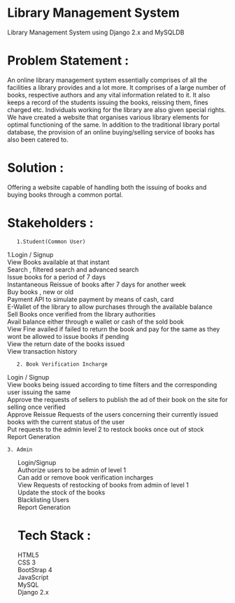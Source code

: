 # Library Management System
Library Management System using Django 2.x and MySQLDB

# Problem Statement : 
An online library management system  essentially comprises of  all the facilities a library provides and a lot more. It comprises of a large number of books, respective authors and any vital information related to it. It also keeps a record of the students issuing the books, reissing them, fines charged etc. Individuals working for the library are also given special rights. We have created a website that organises various library elements for optimal functioning of the same. In addition to the traditional library portal database, the provision of an online buying/selling service of books has also been catered to. 

# Solution : 
Offering a website capable of handling both the issuing of books  and buying books through a common portal.

# Stakeholders : 
       1.Student(Common User)
1.Login / Signup<br />
View Books available at that instant <br />
Search , filtered search and advanced search  <br />
Issue books for a period of 7 days  <br />
Instantaneous Reissue of books after 7 days for another week  <br />
Buy books , new or old  <br />
Payment API to simulate payment by means of cash, card  <br />
E-Wallet of the library to allow purchases through the available balance  <br /> 
Sell Books once verified from the library authorities  <br />
Avail balance either through e wallet or cash of the sold book  <br />
View Fine availed if failed to return the book and pay for the same as they wont be allowed to issue books if pending  <br />
View the return date of the books issued  <br />
View transaction history <br />

       2. Book Verification Incharge 
Login / Signup <br />
View books being issued according to time filters and the corresponding user issuing the same  <br />
Approve the requests of sellers to publish the ad of their book on the site for selling once verified  <br /> 
Approve Reissue Requests of the users concerning their currently issued books with the current status of the user  <br />
Put requests to the admin level 2 to restock books once out of stock  <br />
Report Generation  <br />

    
   	3. Admin  
<ul>
Login/Signup  <br />
Authorize users to be admin of level 1  <br />
Can add or remove book verification incharges  <br />
View Requests of restocking of books from admin of level 1  <br />
Update the stock of the books  <br />
Blacklisting Users  <br />
Report Generation  <br />
	
# Tech Stack : 
HTML5 <br />
CSS 3 <br />
BootStrap 4 <br />
JavaScript <br />
MySQL <br />
Django 2.x <br />
